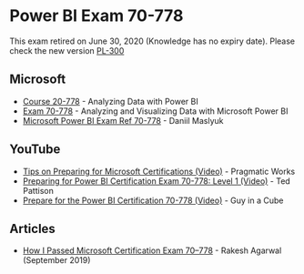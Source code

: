 # Power BI Exam 70-778


This exam retired on June 30, 2020 (Knowledge has no expiry date). Please check the new version [PL-300](https://github.com/NajiElKotob/Awesome-Power-BI/blob/master/Exams/Power%20BI%20Exam%20PL-300.md)


## Microsoft
  * [Course 20-778](https://www.microsoft.com/en-us/learning/course.aspx?cid=20778) - Analyzing Data with Power BI
  * [Exam 70-778](https://www.microsoft.com/en-us/learning/exam-70-778.aspx) - Analyzing and Visualizing Data with Microsoft Power BI
  * [Microsoft Power BI Exam Ref 70-778](https://amzn.to/2UIB1Tz) - Daniil Maslyuk
## YouTube
  * [Tips on Preparing for Microsoft Certifications (Video)](https://www.youtube.com/watch?v=Kf1IoZokm4g) - Pragmatic Works
  * [Preparing for Power BI Certification Exam 70-778: Level 1 (Video)](https://www.youtube.com/watch?v=CTgzCTFMNnk) - Ted Pattison
  * [Prepare for the Power BI Certification 70-778 (Video)](https://www.youtube.com/playlist?list=PLv2BtOtLblH1dQPV49Ni12olDcUoW-GEl) - Guy in a Cube
  
## Articles
* [How I Passed Microsoft Certification Exam 70–778](https://medium.com/@rakeshmcm/how-i-passed-microsoft-certification-exam-70-778-analyzing-and-visualizing-data-with-microsoft-cf79e4e9df6e) - Rakesh Agarwal (September 2019)
